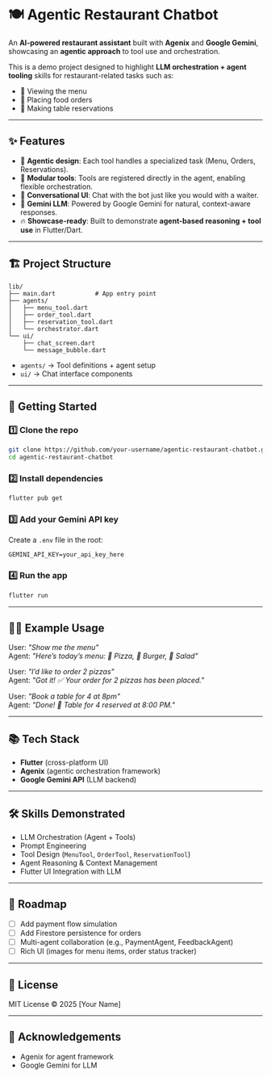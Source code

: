 # 🍽️ Agentic Restaurant Chatbot  

An **AI-powered restaurant assistant** built with **Agenix** and **Google Gemini**, showcasing an **agentic approach** to tool use and orchestration.  

This is a demo project designed to highlight **LLM orchestration + agent tooling** skills for restaurant-related tasks such as:  
- 📜 Viewing the menu  
- 🛒 Placing food orders  
- 📅 Making table reservations  

---

## ✨ Features  
- 🤖 **Agentic design**: Each tool handles a specialized task (Menu, Orders, Reservations).  
- 🧩 **Modular tools**: Tools are registered directly in the agent, enabling flexible orchestration.  
- 💬 **Conversational UI**: Chat with the bot just like you would with a waiter.  
- 🔗 **Gemini LLM**: Powered by Google Gemini for natural, context-aware responses.  
- 🔥 **Showcase-ready**: Built to demonstrate **agent-based reasoning + tool use** in Flutter/Dart.  

---

## 🏗️ Project Structure  

```
lib/
├── main.dart           # App entry point
├── agents/
│   ├── menu_tool.dart
│   ├── order_tool.dart
│   ├── reservation_tool.dart
│   └── orchestrator.dart
└── ui/
    ├── chat_screen.dart
    └── message_bubble.dart
```

- `agents/` → Tool definitions + agent setup  
- `ui/` → Chat interface components  

---

## 🚀 Getting Started  

### 1️⃣ Clone the repo  
```bash
git clone https://github.com/your-username/agentic-restaurant-chatbot.git
cd agentic-restaurant-chatbot
```

### 2️⃣ Install dependencies  
```bash
flutter pub get
```

### 3️⃣ Add your Gemini API key  
Create a `.env` file in the root:  
```
GEMINI_API_KEY=your_api_key_here
```

### 4️⃣ Run the app  
```bash
flutter run
```

---

## 🧑‍🍳 Example Usage  

User: *"Show me the menu"*  
Agent: *"Here’s today’s menu: 🍕 Pizza, 🍔 Burger, 🥗 Salad"*  

User: *"I’d like to order 2 pizzas"*  
Agent: *"Got it! ✅ Your order for 2 pizzas has been placed."*  

User: *"Book a table for 4 at 8pm"*  
Agent: *"Done! 📅 Table for 4 reserved at 8:00 PM."*  

---

## 📚 Tech Stack  
- **Flutter** (cross-platform UI)  
- **Agenix** (agentic orchestration framework)  
- **Google Gemini API** (LLM backend)  

---

## 🛠️ Skills Demonstrated  
- LLM Orchestration (Agent + Tools)  
- Prompt Engineering  
- Tool Design (`MenuTool`, `OrderTool`, `ReservationTool`)  
- Agent Reasoning & Context Management  
- Flutter UI Integration with LLM  

---

## 📌 Roadmap  
- [ ] Add payment flow simulation  
- [ ] Add Firestore persistence for orders  
- [ ] Multi-agent collaboration (e.g., PaymentAgent, FeedbackAgent)  
- [ ] Rich UI (images for menu items, order status tracker)  

---

## 📜 License  
MIT License © 2025 [Your Name]  

---

## 🙌 Acknowledgements  
- Agenix for agent framework  
- Google Gemini for LLM  
